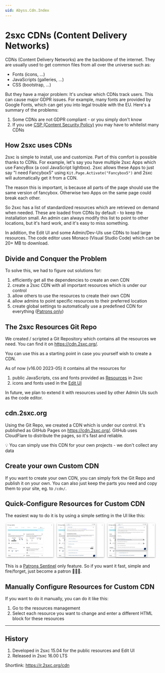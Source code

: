 ```yaml
---
uid: Abyss.Cdn.Index
---
```


# 2sxc CDNs (Content Delivery Networks)

CDNs (Content Delivery Networks) are the backbone of the internet.
They are usually used to get common files from all over the universe such as:

* Fonts (icons, ...)
* JavaScripts (galleries, ...)
* CSS (bootstrap, ...)

But they have a major problem: It's unclear which CDNs track users.
This can cause major GDPR issues.
For example, many fonts are provided by Google Fonts, which can get you into legal trouble with the EU.
Here's a summary of the problems:

1. Some CDNs are not GDPR compliant - or you simply don't know
1. If you use [CSP (Content Security Policy)](xref:Abyss.Security.Csp.Index) you may have to whitelist many CDNs


## How 2sxc uses CDNs

2sxc is simple to install, use and customize.
Part of this comfort is possible thanks to CDNs.
For example, let's say you have multiple 2sxc Apps which use FancyBox (a cool JavaScript lightbox).
2sxc allows these Apps to just say "I need Fancybox5" using `Kit.Page.Activate("Fancybox5")`
and 2sxc will automatically get it from a CDN.

The reason this is important, is because all parts of the page should use the same version of fancybox.
Otherwise two Apps on the same page could break each other.

So 2sxc has a list of standardized resources which are retrieved on demand when needed.
These are loaded from CDNs by default - to keep the installation small.
An admin can always modify this list to point to other locations, but it's hard work, and it's easy to miss something.

In addition, the Edit UI and some Admin/Dev-UIs use CDNs to load large resources.
The code editor uses Monaco (Visual Studio Code) which can be 20+ MB to download.


## Divide and Conquer the Problem

To solve this, we had to figure out solutions for:

1. efficiently get all the dependencies to create an own CDN
1. create a 2sxc CDN with all important resources which is under our control
1. allow others to use the resources to create their own CDN
1. allow admins to point specific resources to their preferred location
1. create global settings to automatically use a predefined CDN for everything ([Patrons only](xref:Patrons.Sentinel))


## The 2sxc Resources Git Repo

We created / scripted a Git Repository which contains all the resources we need.
You can find it on <https://cdn.2sxc.org/>.

You can use this as a starting point in case you yourself wish to create a CDN.

As of now (v16.00 2023-05) it contains all the resources for

1. public JavaScripts, css and fonts provided as [Resources](xref:Basics.Configuration.Settings.WebResources) in 2sxc
1. icons and fonts used in the [Edit UI](xref:Basics.Browser.Edit.Index)

In future, we plan to extend it with resources used by other Admin UIs such as the code editor.


## cdn.2sxc.org

Using the Git Repo, we created a CDN which is under our control.
It's published as GitHub Pages on <https://cdn.2sxc.org/>.
GitHub uses CloudFlare to distribute the pages, so it's fast and reliable.

💡 You can simply use this CDN for your own projects - we don't collect any data

## Create your own Custom CDN

If you want to create your own CDN, you can simply fork the Git Repo and publish it on your own.
You can also just keep the parts you need and copy them to your site, eg. to `/cdn/`.


## Quick-Configure Resources for Custom CDN

The easiest way to do it is by using a simple setting in the UI like this:

<img src="./assets/cdn-settings-1.jpg" width="32%" class="img.float-left">
<img src="./assets/cdn-settings-2.jpg" width="32%" class="img.float-left">
<img src="./assets/cdn-settings-3.jpg" width="32%" class="img.float-left">

This is a [Patrons Sentinel](xref:Patrons.Sentinel) only feature.
So if you want it fast, simple and fire/forget, just become a patron 🦸🏽‍♀️.


## Manually Configure Resources for Custom CDN

If you want to do it manually, you can do it like this:

1. Go to the resources management
1. Select each resource you want to change and enter a different HTML block for these resources



---

## History

1. Developed in 2sxc 15.04 for the public resources and Edit UI
1. Released in 2sxc 16.00 LTS

Shortlink: <https://r.2sxc.org/cdn>
